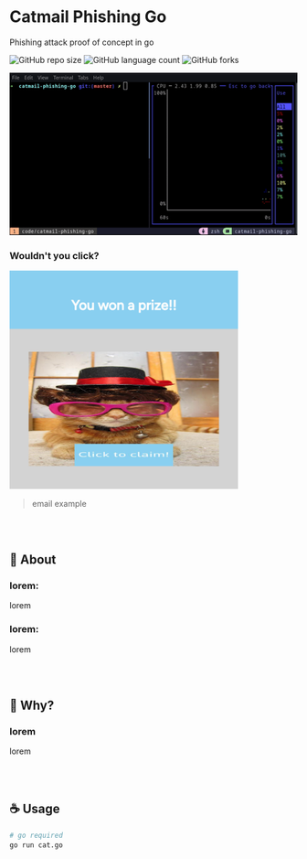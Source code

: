 # Catmail Phishing Go

Phishing attack proof of concept in go

![GitHub repo size](https://img.shields.io/github/repo-size/vzsoares/catmail-phishing-go?style=for-the-badge)
![GitHub language count](https://img.shields.io/github/languages/count/vzsoares/catmail-phishing-go?style=for-the-badge)
![GitHub forks](https://img.shields.io/github/forks/vzsoares/catmail-phishing-go?style=for-the-badge)

<p align="center">
<img src="static/maingif.gif" alt="main gif" width="600px"/>
</p>

### Wouldn't you click?

<p>
<img src="static/emaileg.png" alt="email example" width="400px"/>
</p>

> email example

</br>
</br>

## **🚀 About**

### lorem:

lorem

### lorem:

lorem

</br>
</br>

## 🦩 **Why?**

### **lorem**

lorem

</br>
</br>

## **☕ Usage**

```sh
# go required
go run cat.go
```
